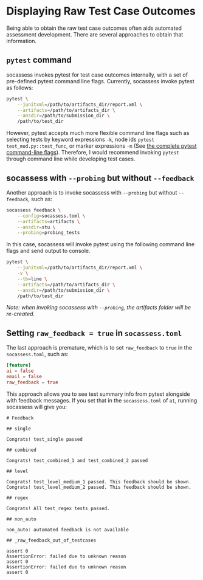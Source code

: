 # Displaying Raw Test Case Outcomes

Being able to obtain the raw test case outcomes often aids automated assessment
development. There are several approaches to obtain that information.

## `pytest` command

socassess invokes pytest for test case outcomes internally, with a set of
pre-defined pytest command line flags. Currently, socassess invoke pytest as
follows:

```bash
pytest \
    --junitxml=/path/to/artifacts_dir/report.xml \
    --artifacts=/path/to/artifacts_dir \
    --ansdir=/path/to/submission_dir \
    /path/to/test_dir
```

However, pytest accepts much more flexible command line flags such as selecting
tests by keyword expressions `-k`, node ids `pytest test_mod.py::test_func`, or
marker expressions `-m` (See [the complete pytest command-line
flags](<https://docs.pytest.org/en/7.1.x/reference/reference.html#command-line-flags>)).
Therefore, I would recommend invoking `pytest` through command line while
developing test cases.

## socassess with `--probing` but without `--feedback`

Another approach is to invoke socassess with `--probing` but without
`--feedback`, such as:

```bash
socassess feedback \
    --config=socassess.toml \
    --artifacts=artifacts \
    --ansdir=stu \
    --probing=probing_tests
```

In this case, socassess will invoke pytest using the following
command line flags and send output to console.

```bash
pytest \
    --junitxml=/path/to/artifacts_dir/report.xml \
    -v \
    --tb=line \
    --artifacts=/path/to/artifacts_dir \
    --ansdir=/path/to/submission_dir \
    /path/to/test_dir
```

_Note: when invoking socassess with `--probing`, the artifacts folder will be
re-created._

## Setting `raw_feedback = true` in `socassess.toml`

The last approach is premature, which is to set `raw_feedback` to `true` in the
`socassess.toml`, such as:

```toml
[feature]
ai = false
email = false
raw_feedback = true
```

This approach allows you to see test summary info from pytest alongside with
feedback messages. If you set that in the `socassess.toml` of `a1`, running
socassess will give you:

```
# Feedback

## single

Congrats! test_single passed

## combined

Congrats! test_combined_1 and test_combined_2 passed

## level

Congrats! test_level_medium_1 passed. This feedback should be shown.
Congrats! test_level_medium_2 passed. This feedback should be shown.

## regex

Congrats! All test_regex tests passed.

## non_auto

non_auto: automated feedback is not available

## _raw_feedback_out_of_testcases

assert 0
AssertionError: failed due to unknown reason
assert 0
AssertionError: failed due to unknown reason
assert 0
```

